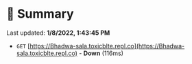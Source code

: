# 📖 Summary
Last updated: **1/8/2022, 1:43:45 PM**

- `GET` [https://Bhadwa-sala.toxicblte.repl.co](https://Bhadwa-sala.toxicblte.repl.co) - **Down** (116ms)
